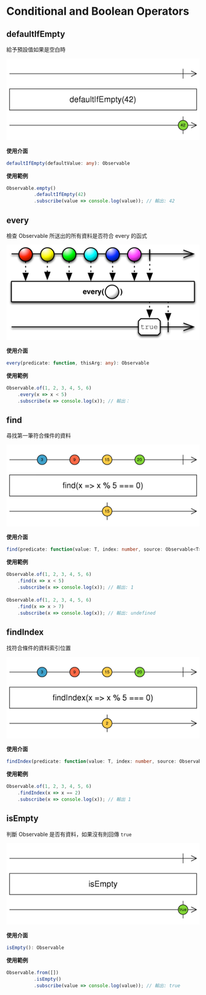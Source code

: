 # Conditional and Boolean Operators

## defaultIfEmpty

給予預設值如果是空白時

![](images/defaultIfEmpty.png)

**使用介面**

```typescript
defaultIfEmpty(defaultValue: any): Observable
```

**使用範例**

```typescript
Observable.empty()
  	      .defaultIfEmpty(42)
  		  .subscribe(value => console.log(value)); // 輸出: 42
```

## every

檢查 Observable 所送出的所有資料是否符合 every 的函式

![](images/every.png)

**使用介面**

```typescript
every(predicate: function, thisArg: any): Observable
```

**使用範例**

```typescript
Observable.of(1, 2, 3, 4, 5, 6)
    .every(x => x < 5)
    .subscribe(x => console.log(x)); // 輸出：
```

## find

尋找第一筆符合條件的資料

![](images/find.png)

**使用介面**

```typescript
find(predicate: function(value: T, index: number, source: Observable<T>): boolean, thisArg: any): Observable<T>
```

**使用範例**

```typescript
Observable.of(1, 2, 3, 4, 5, 6)
    .find(x => x < 5)
    .subscribe(x => console.log(x)); // 輸出: 1

Observable.of(1, 2, 3, 4, 5, 6)
    .find(x => x > 7)
    .subscribe(x => console.log(x)); // 輸出: undefined
```

## findIndex

找符合條件的資料索引位置

![](images/findIndex.png)

**使用介面**

```typescript
findIndex(predicate: function(value: T, index: number, source: Observable<T>): boolean, thisArg: any): Observable
```

**使用範例**

```typescript
Observable.of(1, 2, 3, 4, 5, 6)
    .findIndex(x => x == 2)
    .subscribe(x => console.log(x)); // 輸出 1
```



## isEmpty

判斷 Observable 是否有資料，如果沒有則回傳 `true`

![](images/isEmpty.png)

**使用介面**

```typescript
isEmpty(): Observable
```

**使用範例**

```typescript
Observable.from([])
          .isEmpty()
          .subscribe(value => console.log(value)); // 輸出: true
```

